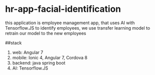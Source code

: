 # hr-app-facial-identification
this application is employee management app, that uses AI with Tensorflow.JS to identify employees, we use transfer learning model to retrain our model to the new employees

##stack
1. web: Angular 7
2. mobile: Ionic 4, Angular 7, Cordova 8
3. backend: java spring boot
4. AI: Tensorflow.JS

